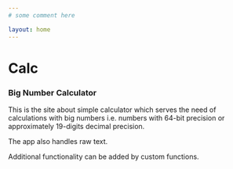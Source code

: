 ```yaml
---
# some comment here

layout: home
---
```


# Calc
### Big Number Calculator

This is the site about simple calculator which serves
the need of calculations with big numbers i.e. numbers with 64-bit precision
or approximately 19-digits decimal precision.

The app also handles raw text.

Additional functionality can be added by custom functions.

